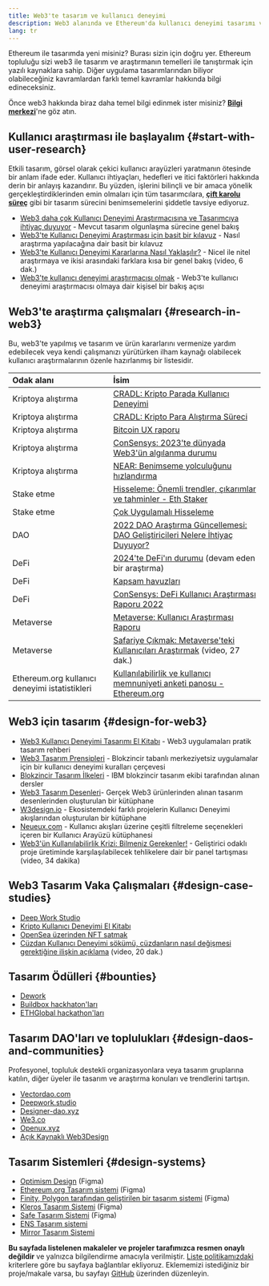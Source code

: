 ```yaml
---
title: Web3'te tasarım ve kullanıcı deneyimi
description: Web3 alanında ve Ethereum'da kullanıcı deneyimi tasarımı ve araştırmalarına giriş
lang: tr
---
```


Ethereum ile tasarımda yeni misiniz? Burası sizin için doğru yer. Ethereum topluluğu sizi web3 ile tasarım ve araştırmanın temelleri ile tanıştırmak için yazılı kaynaklara sahip. Diğer uygulama tasarımlarından biliyor olabileceğiniz kavramlardan farklı temel kavramlar hakkında bilgi edineceksiniz.

Önce web3 hakkında biraz daha temel bilgi edinmek ister misiniz? [**Bilgi merkezi**](/learn/)'ne göz atın.

## Kullanıcı araştırması ile başlayalım {#start-with-user-research}

Etkili tasarım, görsel olarak çekici kullanıcı arayüzleri yaratmanın ötesinde bir anlam ifade eder. Kullanıcı ihtiyaçları, hedefleri ve itici faktörleri hakkında derin bir anlayış kazandırır. Bu yüzden, işlerini bilinçli ve bir amaca yönelik gerçekleştirdiklerinden emin olmaları için tüm tasarımcılara, [**çift karolu süreç**](https://en.wikipedia.org/wiki/Double_Diamond_(design_process_model)) gibi bir tasarım sürecini benimsemelerini şiddetle tavsiye ediyoruz.

- [Web3 daha çok Kullanıcı Deneyimi Araştırmacısına ve Tasarımcıya ihtiyaç duyuyor](https://blog.akasha.org/akasha-conversations-9-web3-needs-more-ux-researchers-and-designers) - Mevcut tasarım olgunlaşma sürecine genel bakış
- [Web3'te Kullanıcı Deneyimi Araştırması için basit bir kılavuz](https://uxplanet.org/a-complete-guide-to-ux-research-for-web-3-0-products-d6bead20ebb1) - Nasıl araştırma yapılacağına dair basit bir kılavuz
- [Web3'te Kullanıcı Deneyimi Kararlarına Nasıl Yaklaşılır?](https://archive.devcon.org/archive/watch/6/data-empathy-how-to-approach-ux-decisions-in-web3/) - Nicel ile nitel araştırmaya ve ikisi arasındaki farklara kısa bir genel bakış (video, 6 dak.)
- [Web3'te kullanıcı deneyimi araştırmacısı olmak](https://medium.com/@georgia.rakusen/what-its-like-being-a-user-researcher-in-web3-6a4bcc096849) - Web3'te kullanıcı deneyimi araştırmacısı olmaya dair kişisel bir bakış açısı

## Web3'te araştırma çalışmaları {#research-in-web3}

Bu, web3'te yapılmış ve tasarım ve ürün kararlarını vermenize yardım edebilecek veya kendi çalışmanızı yürütürken ilham kaynağı olabilecek kullanıcı araştırmalarının özenle hazırlanmış bir listesidir.

| Odak alanı                                                                       | İsim                                                                                                                                                                                    |
|:-------------------------------------------------------------------------------- |:--------------------------------------------------------------------------------------------------------------------------------------------------------------------------------------- |
| <Tag variant="solid" status="success">Kriptoya alıştırma</Tag>                            | [CRADL: Kripto Parada Kullanıcı Deneyimi](https://docs.google.com/presentation/d/1s2OPSH5sMJzxRYaJSSRTe8W2iIoZx0PseIV-WeZWD1s/edit?usp=sharing)                                         |
| <Tag variant="solid" status="success">Kriptoya alıştırma</Tag>                            | [CRADL: Kripto Para Alıştırma Süreci](https://docs.google.com/presentation/d/1R9nFuzA-R6SxaGCKhoMbE4Vxe0JxQSTiHXind3LVq_w/edit?usp=sharing)                                             |
| <Tag variant="solid" status="success">Kriptoya alıştırma</Tag>                            | [Bitcoin UX raporu](https://github.com/patestevao/BitcoinUX-report/blob/master/report.md)                                                                                               |
| <Tag variant="solid" status="success">Kriptoya alıştırma</Tag>                            | [ConSensys: 2023'te dünyada Web3'ün algılanma durumu](https://consensys.io/insight-report/web3-and-crypto-global-survey-2023)                                                           |
| <Tag variant="solid" status="success">Kriptoya alıştırma</Tag>                            | [NEAR: Benimseme yolculuğunu hızlandırma](https://drive.google.com/file/d/1VuaQP4QSaQxR5ddQKTMGI0b0rWdP7uGn/view)                                                                       |
| <Tag status="tag">Stake etme</Tag>                                   | [Hisseleme: Önemli trendler, çıkarımlar ve tahminler - Eth Staker](https://lookerstudio.google.com/u/0/reporting/cafcee00-e1af-4148-bae8-442a88ac75fa/page/p_ja2srdhh2c?s=hmbTWDh9hJo)  |
| <Tag status="tag">Stake etme</Tag>                                   | [Çok Uygulamalı Hisseleme](https://github.com/threshold-network/UX-User-Research/blob/main/Multi-App%20Staking%20(MAS)/iterative-user-study/MAS%20Iterative%20User%20Study.pdf)         |
| <Tag status="error">DAO</Tag>                                             | [2022 DAO Araştırma Güncellemesi: DAO Geliştiricileri Nelere İhtiyaç Duyuyor?](https://blog.aragon.org/2022-dao-research-update/)                                                       |
| <Tag status="error">DeFi</Tag>                                           | [2024'te DeFi'ın durumu](https://stateofdefi.org/) (devam eden bir araştırma)                                                                                                           |
| <Tag status="error">DeFi</Tag>                                           | [Kapsam havuzları](https://github.com/threshold-network/UX-User-Research/tree/main/Keep%20Coverage%20Pool)                                                                              |
| <Tag status="error">DeFi</Tag>                                           | [ConSensys: DeFi Kullanıcı Araştırması Raporu 2022](https://cdn2.hubspot.net/hubfs/4795067/ConsenSys%20Codefi-Defi%20User%20ResearchReport.pdf)                                         |
| <Tag status="tag">Metaverse</Tag>                                      | [Metaverse: Kullanıcı Araştırması Raporu](https://www.politico.com/f/?id=00000187-7685-d820-a7e7-7e85d1420000)                                                                          |
| <Tag status="tag">Metaverse</Tag>                                      | [Safariye Çıkmak: Metaverse'teki Kullanıcıları Araştırmak](https://archive.devcon.org/archive/watch/6/going-on-safari-researching-users-in-the-metaverse/?tab=YouTube) (video, 27 dak.) |
| <Tag variant="solid" status="tag">Ethereum.org kullanıcı deneyimi istatistikleri</Tag> | [Kullanılabilirlik ve kullanıcı memnuniyeti anketi panosu - Ethereum.org](https://lookerstudio.google.com/reporting/0a189a7c-a890-40db-a5c6-009db52c81c9)                               |

## Web3 için tasarım {#design-for-web3}

- [Web3 Kullanıcı Deneyimi Tasarımı El Kitabı](https://web3ux.design/) - Web3 uygulamaları pratik tasarım rehberi
- [Web3 Tasarım Prensipleri](https://medium.com/@lyricalpolymath/web3-design-principles-f21db2f240c1) - Blokzincir tabanlı merkeziyetsiz uygulamalar için bir kullanıcı deneyimi kuralları çerçevesi
- [Blokzincir Tasarım İlkeleri](https://medium.com/design-ibm/blockchain-design-principles-599c5c067b6e) - IBM blokzincir tasarım ekibi tarafından alınan dersler
- [Web3 Tasarım Desenleri](https://www.web3designpatterns.io/)- Gerçek Web3 ürünlerinden alınan tasarım desenlerinden oluşturulan bir kütüphane
- [W3design.io](https://w3design.io/) - Ekosistemdeki farklı projelerin Kullanıcı Deneyimi akışlarından oluşturulan bir kütüphane
- [Neueux.com](https://neueux.com/apps) - Kullanıcı akışları üzerine çeşitli filtreleme seçenekleri içeren bir Kullanıcı Arayüzü kütüphanesi
- [Web3'ün Kullanılabilirlik Krizi: Bilmeniz Gerekenler!](https://www.youtube.com/watch?v=oBSXT_6YDzg) - Geliştirici odaklı proje üretiminde karşılaşılabilecek tehlikelere dair bir panel tartışması (video, 34 dakika)

## Web3 Tasarım Vaka Çalışmaları {#design-case-studies}

- [Deep Work Studio](https://deepwork.studio/case-studies/)
- [Kripto Kullanıcı Deneyimi El Kitabı](https://www.cryptouxhandbook.com/)
- [OpenSea üzerinden NFT satmak](https://builtformars.com/case-studies/opensea)
- [Cüzdan Kullanıcı Deneyimi sökümü, cüzdanların nasıl değişmesi gerektiğine ilişkin açıklama](https://www.youtube.com/watch?v=oTpuxYj8JWI&ab_channel=ETHDenver) (video, 20 dak.)

## Tasarım Ödülleri {#bounties}

- [Dework](https://app.dework.xyz/bounties)
- [Buildbox hackhaton'ları](https://app.buidlbox.io/)
- [ETHGlobal hackathon'ları](https://ethglobal.com/)

## Tasarım DAO'ları ve toplulukları {#design-daos-and-communities}

Profesyonel, topluluk destekli organizasyonlara veya tasarım gruplarına katılın, diğer üyeler ile tasarım ve araştırma konuları ve trendlerini tartışın.

- [Vectordao.com](https://vectordao.com/)
- [Deepwork.studio](https://www.deepwork.studio/)
- [Designer-dao.xyz](https://www.designer-dao.xyz/)
- [We3.co](https://we3.co/)
- [Openux.xyz](https://openux.xyz/)
- [Açık Kaynaklı Web3Design](https://www.web3designers.org/)

## Tasarım Sistemleri {#design-systems}

- [Optimism Design](https://www.figma.com/@optimism) (Figma)
- [Ethereum.org Tasarım sistemi](https://www.figma.com/@ethdotorg) (Figma)
- [Finity, Polygon tarafından geliştirilen bir tasarım sistemi](https://www.figma.com/community/file/1073921725197233598/finity-design-system) (Figma)
- [Kleros Tasarım Sistemi](https://www.figma.com/community/file/999852250110186964/kleros-design-system) (Figma)
- [Safe Tasarım Sistemi](https://www.figma.com/community/file/1337417127407098506/safe-design-system) (Figma)
- [ENS Tasarım sistemi](https://thorin.ens.domains/)
- [Mirror Tasarım Sistemi](https://degen-xyz.vercel.app/)

**Bu sayfada listelenen makaleler ve projeler tarafımızca resmen onaylı değildir** ve yalnızca bilgilendirme amacıyla verilmiştir. [Liste politikamızdaki](/contributing/design/adding-design-resources) kriterlere göre bu sayfaya bağlantılar ekliyoruz. Eklememizi istediğiniz bir proje/makale varsa, bu sayfayı [GitHub](https://github.com/ethereum/ethereum-org-website/blob/dev/public/content/developers/docs/design-and-ux/index.md) üzerinden düzenleyin.
